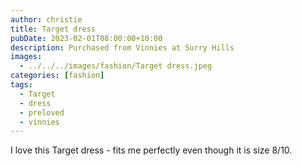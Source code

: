 ```yaml
---
author: christie
title: Target dress
pubDate: 2023-02-01T08:00:00+10:00
description: Purchased from Vinnies at Surry Hills
images:
  - ../../../images/fashion/Target dress.jpeg
categories: [fashion]
tags:
  - Target
  - dress
  - preloved
  - vinnies
---
```


I love this Target dress - fits me perfectly even though it is size 8/10.
